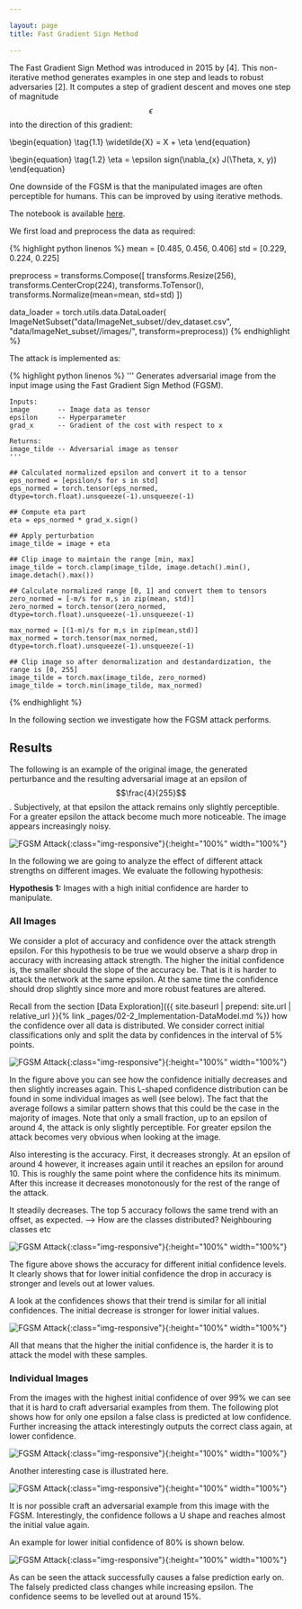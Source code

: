 ```yaml
---

layout: page
title: Fast Gradient Sign Method

---
```


The Fast Gradient Sign Method was introduced in 2015 by [4]. This non-iterative method generates examples in one step and leads to robust adversaries [2]. It computes a step of gradient descent and moves one step of magnitude $$\epsilon$$ into the direction of this gradient:

\begin{equation}
\tag{1.1}
\widetilde{X} = X + \eta
\end{equation}

\begin{equation}
\tag{1.2}
\eta = \epsilon sign(\nabla_{x} J(\Theta, x, y))
\end{equation}

One downside of the FGSM is that the manipulated images are often perceptible for humans. This can be improved by using iterative methods.

The notebook is available <a id="raw-url" href="https://raw.githubusercontent.com/daved01/Adversarial_Examples/master/01_Fast-Gradient-Sign-Method.ipynb" download>here</a>.

We first load and preprocess the data as required:

{% highlight python linenos %}
mean = [0.485, 0.456, 0.406]
std = [0.229, 0.224, 0.225]   

preprocess = transforms.Compose([
        transforms.Resize(256),
        transforms.CenterCrop(224),
        transforms.ToTensor(),
        transforms.Normalize(mean=mean, std=std)
    ])

data_loader = torch.utils.data.DataLoader(
    ImageNetSubset("data/ImageNet_subset//dev_dataset.csv", "data/ImageNet_subset//images/", transform=preprocess))
{% endhighlight %}


The attack is implemented as:

{% highlight python linenos %}
'''
    Generates adversarial image from the input image using the Fast Gradient Sign Method (FGSM).
    
    Inputs:
    image       -- Image data as tensor
    epsilon     -- Hyperparameter
    grad_x      -- Gradient of the cost with respect to x
    
    Returns:
    image_tilde -- Adversarial image as tensor
    '''
    
    ## Calculated normalized epsilon and convert it to a tensor
    eps_normed = [epsilon/s for s in std]
    eps_normed = torch.tensor(eps_normed, dtype=torch.float).unsqueeze(-1).unsqueeze(-1)
    
    ## Compute eta part
    eta = eps_normed * grad_x.sign()
    
    ## Apply perturbation
    image_tilde = image + eta    
    
    ## Clip image to maintain the range [min, max]
    image_tilde = torch.clamp(image_tilde, image.detach().min(), image.detach().max())
    
    ## Calculate normalized range [0, 1] and convert them to tensors
    zero_normed = [-m/s for m,s in zip(mean, std)]
    zero_normed = torch.tensor(zero_normed, dtype=torch.float).unsqueeze(-1).unsqueeze(-1)
    
    max_normed = [(1-m)/s for m,s in zip(mean,std)]
    max_normed = torch.tensor(max_normed, dtype=torch.float).unsqueeze(-1).unsqueeze(-1)
    
    ## Clip image so after denormalization and destandardization, the range is [0, 255]
    image_tilde = torch.max(image_tilde, zero_normed)
    image_tilde = torch.min(image_tilde, max_normed)
{% endhighlight %}

In the following section we investigate how the FGSM attack performs.

## Results

The following is an example of the original image, the generated perturbance and the resulting adversarial image at an epsilon of $$\frac{4}{255}$$. Subjectively, at that epsilon the attack remains only slightly perceptible. For a greater epsilon the attack become much more noticeable. The image appears increasingly noisy.

![FGSM Attack](/Adversarial_Examples_GANs/assets/Adversarial_Examples-FGSM-Attack.png){:class="img-responsive"}{:height="100%" width="100%"}

In the following we are going to analyze the effect of different attack strengths on different images. We evaluate the following hypothesis:

**Hypothesis 1:** Images with a high initial confidence are harder to manipulate.

### All Images

We consider a plot of accuracy and confidence over the attack strength epsilon. For this hypothesis to be true we would observe a sharp drop in accuracy with increasing attack strength. The higher the initial confidence is, the smaller should the slope of the accuracy be. That is it is harder to attack the network at the same epsilon. At the same time the confidence should drop slightly since more and more robust features are altered.

Recall from the section [Data Exploration]({{ site.baseurl | prepend: site.url | relative_url }}{% link _pages/02-2_Implementation-DataModel.md %}) how the confidence over all data is distributed. We consider correct initial classifications only and split the data by confidences in the interval of 5% points.

![FGSM Attack](/Adversarial_Examples_GANs/assets/Adversarial_Examples-FGSM-Confidence_Levels-99.png){:class="img-responsive"}{:height="100%" width="100%"}

In the figure above you can see how the confidence initially decreases and then slightly increases again. This L-shaped confidence distribution can be found in some individual images as well (see below). The fact that the average follows a similar pattern shows that this could be the case in the majority of images. Note that only a small fraction, up to an epsilon of around 4, the attack is only slightly perceptible. For greater epsilon the attack becomes very obvious when looking at the image.

Also interesting is the accuracy. First, it decreases strongly. At an epsilon of around 4 however, it increases again until it reaches an epsilon for around 10. This is roughly the same point where the confidence hits its minimum. After this increase it decreases monotonously for the rest of the range of the attack.

It steadily decreases. The top 5 accuracy follows the same trend with an offset, as expected. ——> How are the classes distributed? Neighbouring classes etc

![FGSM Attack](/Adversarial_Examples_GANs/assets/Adversarial-Examples-FGSM-Confidence_Levels-Accuracies.png){:class="img-responsive"}{:height="100%" width="100%"}

The figure above shows the accuracy for different initial confidence levels. It clearly shows that for lower initial confidence the drop in accuracy is stronger and levels out at lower values.

A look at the confidences shows that their trend is similar for all initial confidences. The initial decrease is stronger for lower initial values.

![FGSM Attack](/Adversarial_Examples_GANs/assets/Adversarial-Examples-FGSM-Confidence_Levels-Confidences.png){:class="img-responsive"}{:height="100%" width="100%"}

All that means that the higher the initial confidence is, the harder it is to attack the model with these samples.

### Individual Images

From the images with the highest initial confidence of over 99% we can see that it is hard to craft adversarial examples from them.
The following plot shows how for only one epsilon a false class is predicted at low confidence. Further increasing the attack interestingly outputs the correct class again, at lower confidence.

![FGSM Attack](/Adversarial_Examples_GANs/assets/Confidence_Levels-Sample766.png){:class="img-responsive"}{:height="100%" width="100%"}

Another interesting case is illustrated here.

![FGSM Attack](/Adversarial_Examples_GANs/assets/Confidence_Levels-Sample132.png){:class="img-responsive"}{:height="100%" width="100%"}

It is nor possible craft an adversarial example from this image with the FGSM. Interestingly, the confidence follows a U shape and reaches almost the initial value again.

An example for lower initial confidence of 80% is shown below.

![FGSM Attack](/Adversarial_Examples_GANs/assets/Confidence_Levels-Sample528.png){:class="img-responsive"}{:height="100%" width="100%"}

As can be seen the attack successfully causes a false prediction early on. The falsely predicted class changes while increasing epsilon. The confidence seems to be levelled out at around 15%.